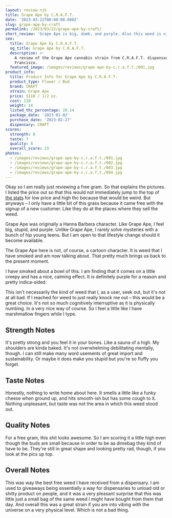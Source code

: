 ```yaml
---
layout: review.njk
title: Grape Ape by C.R.A.F.T.
date: '2023-03-22T00:00:00.000Z'
slug: grape-ape-by-craft
permalink: /2023/03/22/grape-ape-by-craft/
short_review: 'Grape Ape is big, dumb, and purple. Also this weed is nice and soothing.'
seo:
  title: Grape Ape by C.R.A.F.T.
  og_title: Grape Ape by C.R.A.F.T.
  description: >-
    A review of the Grape Ape cannabis strain from C.R.A.F.T. dispensary in San
    Francisco.
  featured_image: /images/reviews/grape-ape-by-c.r.a.f.t./001.jpg
product_info:
  title: Product Info for Grape Ape by C.R.A.F.T.
  product_type: Flower / Bud
  brand: CRAFT
  strain: Grape Ape
  price: $110 / 1/2 oz.
  cost: 110
  weight: 14
  listed_thc_percentage: 28.14
  package_date: '2023-01-02'
  purchase_date: '2023-02-27'
  dispensary: CRAFT
scores:
  strength: 8
  taste: 7
  quality: 8
  overall_score: 23
photos:
  - /images/reviews/grape-ape-by-c.r.a.f.t./001.jpg
  - /images/reviews/grape-ape-by-c.r.a.f.t./002.jpg
  - /images/reviews/grape-ape-by-c.r.a.f.t./003.jpg
  - /images/reviews/grape-ape-by-c.r.a.f.t./004.jpg
---
```


Okay so I am really just reviewing a free gram. So that explains the pictures. I listed the price out so that this would not immediately jump to the top of [the stats](/list/) for low price and high thc because that would be weird. But anyways – I only have a little bit of this grass because it came free with the signup of a new customer. Like they do at the places where they sell the weed.

Grape Ape was originally a Hanna Barbera character. Like Grape Ape, I feel big, stupid, and purple. Unlike Grape Ape, I rarely solve mysteries with a bunch of hip young teens. But I am open to that lifestyle change should it become available.

The Grape Ape here is not, of course, a cartoon character. It is weed that I have smoked and am now talking about. That pretty much brings us back to the present moment.

I have smoked about a bowl of this. I am finding that it comes on a little creepy and has a nice, calming effect. It is definitely purple for a reason and pretty indica-sided.

This isn't necessarily the kind of weed that I, as a user, seek out, but it's not at all bad. If I reached for weed to just really knock me out – this would be a great choice. It's not so much cognitively interruptive as it is physically numbing. In a very nice way of course. So I feel a little like I have marshmallow fingers while I type.

## Strength Notes

It's pretty strong and you feel it in your bones. Like a sauna of a high. My shoulders are kinda baked. It's not overwhelming debilitating mentally, though. I can still make many word usements of great import and sustainability. Or maybe it does make you stupid but you're so fluffy you forget.

## Taste Notes

Honestly, nothing to write home about here. It smells a little like a funky cheese when ground up, and hits smooth-ish but has some cough to it. Nothing unpleasant, but taste was not the area in which this weed stood out.

## Quality Notes

For a free gram, this shit looks awesome. So I am scoring it a little high even though the buds are small because in order to be aa dimebag they kind of have to be. They're still in great shape and looking pretty rad, though, if you look at the pics up top.

## Overall Notes

This was way the best free weed I have received from a dispensary. I am used to giveaways being essentially a way for dispensaries to unload old or shitty product on people, and it was a very pleasant surprise that this was little just a small bag of the same weed I might have bought from them that day. And overall this was a great strain if you are into vibing with the universe on a very physical level. Which is not a bad thing.
